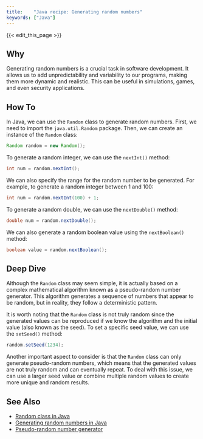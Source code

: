```yaml
---
title:    "Java recipe: Generating random numbers"
keywords: ["Java"]
---
```


{{< edit_this_page >}}

## Why
Generating random numbers is a crucial task in software development. It allows us to add unpredictability and variability to our programs, making them more dynamic and realistic. This can be useful in simulations, games, and even security applications.

## How To
In Java, we can use the `Random` class to generate random numbers. First, we need to import the `java.util.Random` package. Then, we can create an instance of the `Random` class:

```java
Random random = new Random();
```

To generate a random integer, we can use the `nextInt()` method:

```java
int num = random.nextInt();
```

We can also specify the range for the random number to be generated. For example, to generate a random integer between 1 and 100:

```java
int num = random.nextInt(100) + 1;
```

To generate a random double, we can use the `nextDouble()` method:

```java
double num = random.nextDouble();
```

We can also generate a random boolean value using the `nextBoolean()` method:

```java
boolean value = random.nextBoolean();
```

## Deep Dive
Although the `Random` class may seem simple, it is actually based on a complex mathematical algorithm known as a pseudo-random number generator. This algorithm generates a sequence of numbers that appear to be random, but in reality, they follow a deterministic pattern.

It is worth noting that the `Random` class is not truly random since the generated values can be reproduced if we know the algorithm and the initial value (also known as the seed). To set a specific seed value, we can use the `setSeed()` method:

```java
random.setSeed(1234);
```

Another important aspect to consider is that the `Random` class can only generate pseudo-random numbers, which means that the generated values are not truly random and can eventually repeat. To deal with this issue, we can use a larger seed value or combine multiple random values to create more unique and random results.

## See Also
- [Random class in Java](https://docs.oracle.com/javase/8/docs/api/java/util/Random.html)
- [Generating random numbers in Java](https://www.baeldung.com/java-generating-random-numbers)
- [Pseudo-random number generator](https://en.wikipedia.org/wiki/Pseudorandom_number_generator)
